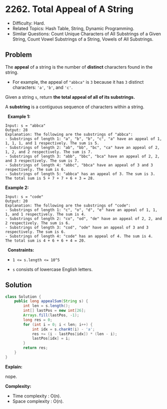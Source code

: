 # 2262. Total Appeal of A String

- Difficulty: Hard.
- Related Topics: Hash Table, String, Dynamic Programming.
- Similar Questions: Count Unique Characters of All Substrings of a Given String, Count Vowel Substrings of a String, Vowels of All Substrings.

## Problem

The **appeal** of a string is the number of **distinct** characters found in the string.


	
- For example, the appeal of ```"abbca"``` is ```3``` because it has ```3``` distinct characters: ```'a'```, ```'b'```, and ```'c'```.


Given a string ```s```, return **the **total appeal of all of its substrings**.**

A **substring** is a contiguous sequence of characters within a string.

 
**Example 1:**

```
Input: s = "abbca"
Output: 28
Explanation: The following are the substrings of "abbca":
- Substrings of length 1: "a", "b", "b", "c", "a" have an appeal of 1, 1, 1, 1, and 1 respectively. The sum is 5.
- Substrings of length 2: "ab", "bb", "bc", "ca" have an appeal of 2, 1, 2, and 2 respectively. The sum is 7.
- Substrings of length 3: "abb", "bbc", "bca" have an appeal of 2, 2, and 3 respectively. The sum is 7.
- Substrings of length 4: "abbc", "bbca" have an appeal of 3 and 3 respectively. The sum is 6.
- Substrings of length 5: "abbca" has an appeal of 3. The sum is 3.
The total sum is 5 + 7 + 7 + 6 + 3 = 28.
```

**Example 2:**

```
Input: s = "code"
Output: 20
Explanation: The following are the substrings of "code":
- Substrings of length 1: "c", "o", "d", "e" have an appeal of 1, 1, 1, and 1 respectively. The sum is 4.
- Substrings of length 2: "co", "od", "de" have an appeal of 2, 2, and 2 respectively. The sum is 6.
- Substrings of length 3: "cod", "ode" have an appeal of 3 and 3 respectively. The sum is 6.
- Substrings of length 4: "code" has an appeal of 4. The sum is 4.
The total sum is 4 + 6 + 6 + 4 = 20.
```

 
**Constraints:**


	
- ```1 <= s.length <= 10^5```
	
- ```s``` consists of lowercase English letters.



## Solution

```java
class Solution {
    public long appealSum(String s) {
        int len = s.length();
        int[] lastPos = new int[26];
        Arrays.fill(lastPos, -1);
        long res = 0;
        for (int i = 0; i < len; i++) {
            int idx = s.charAt(i) - 'a';
            res += (i - lastPos[idx]) * (len - i);
            lastPos[idx] = i;
        }
        return res;
    }
}
```

**Explain:**

nope.

**Complexity:**

* Time complexity : O(n).
* Space complexity : O(n).
